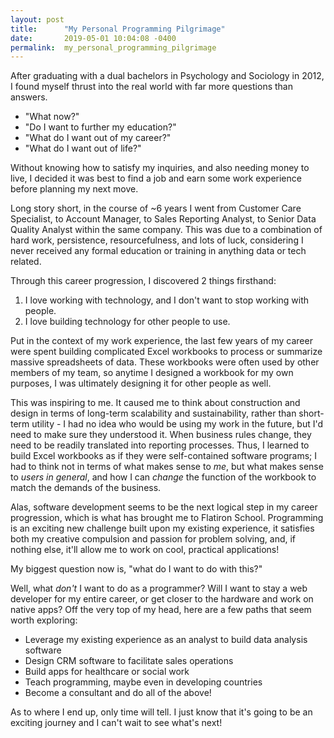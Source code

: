 ```yaml
---
layout: post
title:      "My Personal Programming Pilgrimage"
date:       2019-05-01 10:04:08 -0400
permalink:  my_personal_programming_pilgrimage
---
```


After graduating with a dual bachelors in Psychology and Sociology in 2012, I found myself thrust into the real world with far more questions than answers.

* "What now?"
* "Do I want to further my education?"
* "What do I want out of my career?"
* "What do I want out of life?"

Without knowing how to satisfy my inquiries, and also needing money to live, I decided it was best to find a job and earn some work experience before planning my next move.

Long story short, in the course of ~6 years I went from Customer Care Specialist, to Account Manager, to Sales Reporting Analyst, to Senior Data Quality Analyst within the same company. This was due to a combination of hard work, persistence, resourcefulness, and lots of luck, considering I never received any formal education or training in anything data or tech related. 

Through this career progression, I discovered 2 things firsthand:

1) I love working with technology, and I don't want to stop working with people.
2) I love building technology for other people to use.

Put in the context of my work experience, the last few years of my career were spent building complicated Excel workbooks to process or summarize massive spreadsheets of data. These workbooks were often used by other members of my team, so anytime I designed a workbook for my own purposes, I was ultimately designing it for other people as well.

This was inspiring to me. It caused me to think about construction and design in terms of long-term scalability and sustainability, rather than short-term utility - I had no idea who would be using my work in the future, but I'd need to make sure they understood it. When business rules change, they need to be readily translated into reporting processes. Thus, I learned to build Excel workbooks as if they were self-contained software programs; I had to think not in terms of what makes sense to *me*, but what makes sense to *users in general*, and how I can *change* the function of the workbook to match the demands of the business. 

Alas, software development seems to be the next logical step in my career progression, which is what has brought me to Flatiron School. Programming is an exciting new challenge built upon my existing experience, it satisfies both my creative compulsion and passion for problem solving, and, if nothing else, it'll allow me to work on cool, practical applications!

My biggest question now is, "what do I want to do with this?"

Well, what *don't* I want to do as a programmer? Will I want to stay a web developer for my entire career, or get closer to the hardware and work on native apps? Off the very top of my head, here are a few paths that seem worth exploring:

- Leverage my existing experience as an analyst to build data analysis software
- Design CRM software to facilitate sales operations
- Build apps for healthcare or social work
- Teach programming, maybe even in developing countries
- Become a consultant and do all of the above!

As to where I end up, only time will tell. I just know that it's going to be an exciting journey and I can't wait to see what's next!
